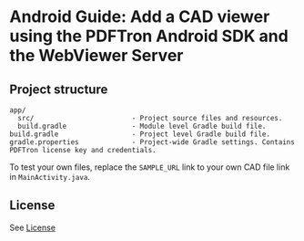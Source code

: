 # Android Guide: Add a CAD viewer using the PDFTron Android SDK and the WebViewer Server

## Project structure
```
app/
  src/                        - Project source files and resources.
  build.gradle                - Module level Gradle build file.
build.gradle                  - Project level Gradle build file.
gradle.properties             - Project-wide Gradle settings. Contains PDFTron license key and credentials.
```

To test your own files, replace the `SAMPLE_URL` link to your own CAD file link in `MainActivity.java`.

## License
See [License](./../LICENSE)
